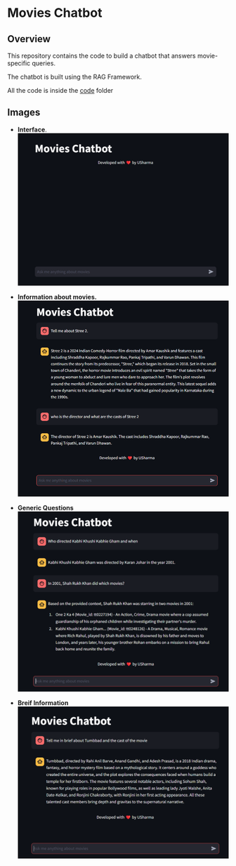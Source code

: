 # Movies Chatbot
## Overview
This repository contains the code to build a chatbot that answers movie-specific queries.

The chatbot is built using the RAG Framework.

All the code is inside the [code](code) folder

## Images

- **Interface**.
  ![Interface](images/interface.png)


- **Information about movies.** 
![Stree 2](images/stree_2_info.png)


- **Generic Questions**
![Generic Questions](images/generic_Questions.png)


- **Breif Information**
  ![Breif Information](images/tumbbad_info.png)
